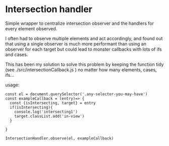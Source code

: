 # Intersection handler




Simple wrapper to centralize intersection observer and the handlers for every element observed.

I often had to observe multiple elements and act accordingly, and found out that using a single observer is much more performant than using an observer for each target but could lead to monster callbacks with lots of ifs and cases.

This has been my solution to solve this problem by keeping the function tidy (see ./src/intersectionCallback.js ) no matter how many elements, cases, ifs...



usage:

```
const el = document.querySelector('.any-selector-you-may-have')
const exampleCallback = (entry)=> {
  const {isIntersecting, target} = entry
  if(isIntersecting){
    console.log('intersecting1')
    target.classList.add('in-view')
  }
  
}

IntersectionHandler.observe(el, exampleCallback)

```

